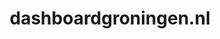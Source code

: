 ---
layout: post
title:  "dashboardgroningen.nl"
internal_url:  "/data/dashboardgroningen.nl.html"
categories: dutchgov
---